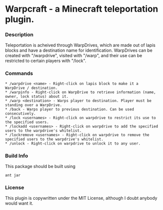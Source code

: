 Warpcraft - a Minecraft teleportation plugin.
=============================================

### Description ###
Teleportation is acheived through WarpDrives, which are made out of lapis blocks and have a destination name for identification. WarpDrives can be created with "/warpdrive", visited with "/warp", and their use can be restricted to certain players with "/lock". 

### Commands ###
    * /warpdrive <name> - Right-click on lapis block to make it a WarpDrive / destination.
    * /warpinfo - Right-click on WarpDrive to retrieve information (name, owner, lock status) about it.
    * /warp <destination> - Warps player to destination. Player must be standing over a WarpDrive.
    * /back - Warps player to previous destination. Can be used consecutively.
    * /lock <usernames> - Right-click on warpdrive to restrict its use to the specified users.
    * /lockadd <usernames> - Right-click on warpdrive to add the specified users to the warpdrive's whitelist.
    * /lockremove <usernames> - Right-click on warpdrive to remove the specified users to the warpdrive's whitelist.
    * /unlock - Right-click on warpdrive to unlock it to any user.

### Build Info ###
This package should be built using

    ant jar

### License ###
This plugin is copywritten under the MIT License, although I doubt anybody would want it.
